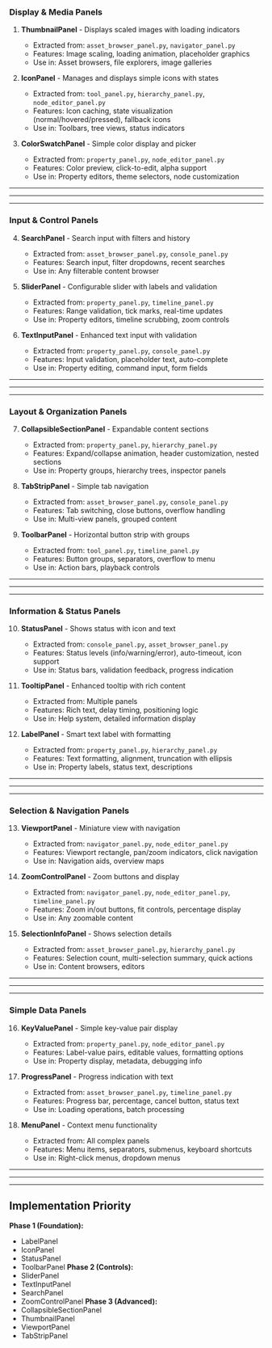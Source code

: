 
### **Display & Media Panels**
1. **ThumbnailPanel** - Displays scaled images with loading indicators
   - Extracted from: `asset_browser_panel.py`, `navigator_panel.py`
   - Features: Image scaling, loading animation, placeholder graphics
   - Use in: Asset browsers, file explorers, image galleries

2. **IconPanel** - Manages and displays simple icons with states
   - Extracted from: `tool_panel.py`, `hierarchy_panel.py`, `node_editor_panel.py`
   - Features: Icon caching, state visualization (normal/hovered/pressed), fallback icons
   - Use in: Toolbars, tree views, status indicators

3. **ColorSwatchPanel** - Simple color display and picker
   - Extracted from: `property_panel.py`, `node_editor_panel.py`
   - Features: Color preview, click-to-edit, alpha support
   - Use in: Property editors, theme selectors, node customization

---
---
---

### **Input & Control Panels**
4. **SearchPanel** - Search input with filters and history
   - Extracted from: `asset_browser_panel.py`, `console_panel.py`
   - Features: Search input, filter dropdowns, recent searches
   - Use in: Any filterable content browser

5. **SliderPanel** - Configurable slider with labels and validation
   - Extracted from: `property_panel.py`, `timeline_panel.py`
   - Features: Range validation, tick marks, real-time updates
   - Use in: Property editors, timeline scrubbing, zoom controls

6. **TextInputPanel** - Enhanced text input with validation
   - Extracted from: `property_panel.py`, `console_panel.py`
   - Features: Input validation, placeholder text, auto-complete
   - Use in: Property editing, command input, form fields

---
---
---

### **Layout & Organization Panels**
7. **CollapsibleSectionPanel** - Expandable content sections
   - Extracted from: `property_panel.py`, `hierarchy_panel.py`
   - Features: Expand/collapse animation, header customization, nested sections
   - Use in: Property groups, hierarchy trees, inspector panels

8. **TabStripPanel** - Simple tab navigation
   - Extracted from: `asset_browser_panel.py`, `console_panel.py`
   - Features: Tab switching, close buttons, overflow handling
   - Use in: Multi-view panels, grouped content

9. **ToolbarPanel** - Horizontal button strip with groups
   - Extracted from: `tool_panel.py`, `timeline_panel.py`
   - Features: Button groups, separators, overflow to menu
   - Use in: Action bars, playback controls

---
---
---

### **Information & Status Panels**
10. **StatusPanel** - Shows status with icon and text
    - Extracted from: `console_panel.py`, `asset_browser_panel.py`
    - Features: Status levels (info/warning/error), auto-timeout, icon support
    - Use in: Status bars, validation feedback, progress indication

11. **TooltipPanel** - Enhanced tooltip with rich content
    - Extracted from: Multiple panels
    - Features: Rich text, delay timing, positioning logic
    - Use in: Help system, detailed information display

12. **LabelPanel** - Smart text label with formatting
    - Extracted from: `property_panel.py`, `hierarchy_panel.py`
    - Features: Text formatting, alignment, truncation with ellipsis
    - Use in: Property labels, status text, descriptions

---
---
---

### **Selection & Navigation Panels**
13. **ViewportPanel** - Miniature view with navigation
    - Extracted from: `navigator_panel.py`, `node_editor_panel.py`
    - Features: Viewport rectangle, pan/zoom indicators, click navigation
    - Use in: Navigation aids, overview maps

14. **ZoomControlPanel** - Zoom buttons and display
    - Extracted from: `navigator_panel.py`, `node_editor_panel.py`, `timeline_panel.py`
    - Features: Zoom in/out buttons, fit controls, percentage display
    - Use in: Any zoomable content

15. **SelectionInfoPanel** - Shows selection details
    - Extracted from: `asset_browser_panel.py`, `hierarchy_panel.py`
    - Features: Selection count, multi-selection summary, quick actions
    - Use in: Content browsers, editors

---
---
---

### **Simple Data Panels**
16. **KeyValuePanel** - Simple key-value pair display
    - Extracted from: `property_panel.py`, `node_editor_panel.py`
    - Features: Label-value pairs, editable values, formatting options
    - Use in: Property display, metadata, debugging info

17. **ProgressPanel** - Progress indication with text
    - Extracted from: `asset_browser_panel.py`, `timeline_panel.py`
    - Features: Progress bar, percentage, cancel button, status text
    - Use in: Loading operations, batch processing

18. **MenuPanel** - Context menu functionality
    - Extracted from: All complex panels
    - Features: Menu items, separators, submenus, keyboard shortcuts
    - Use in: Right-click menus, dropdown menus

---
---
---

## **Implementation Priority**
**Phase 1 (Foundation):**
- LabelPanel
- IconPanel  
- StatusPanel
- ToolbarPanel
**Phase 2 (Controls):**
- SliderPanel
- TextInputPanel
- SearchPanel
- ZoomControlPanel
**Phase 3 (Advanced):**
- CollapsibleSectionPanel
- ThumbnailPanel
- ViewportPanel
- TabStripPanel
